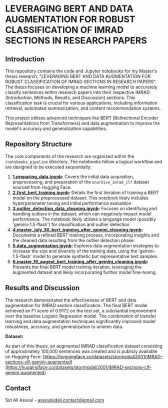 # LEVERAGING BERT AND DATA AUGMENTATION FOR ROBUST CLASSIFICATION OF IMRAD SECTIONS IN RESEARCH PAPERS

## Introduction

This repository contains the code and Jupyter notebooks for my Master's thesis research, "LEVERAGING BERT AND DATA AUGMENTATION FOR ROBUST CLASSIFICATION OF IMRAD SECTIONS IN RESEARCH PAPERS". The thesis focuses on developing a machine learning model to accurately classify sentences within research papers into their respective IMRAD (Introduction, Methods, Results, and Discussion) sections. This classification task is crucial for various applications, including information retrieval, automated summarization, and content recommendation systems. 

This project utilizes advanced techniques like BERT (Bidirectional Encoder Representations from Transformers) and data augmentation to improve the model's accuracy and generalization capabilities.

## Repository Structure

The core components of the research are organized within the `/notebooks_pipeline` directory. The notebooks follow a logical workflow and are designed to be executed sequentially:

1. **[1.preparing_data.ipynb](/notebooks_pipeline/1.preparing_data.ipynb):**  Covers the initial data acquisition, preprocessing, and preparation of the `unarXive_imrad_clf` dataset sourced from Hugging Face. 
2. **[2.first_bert_training.ipynb](/notebooks_pipeline/2.first_bert_training.ipynb):**  Details the first iteration of training a BERT model on the preprocessed dataset. This notebook likely includes hyperparameter tuning and initial performance evaluation.
3. **[3.outlier_detection_data_cleaning.ipynb](/notebooks_pipeline/3.outlier_detection_data_cleaning.ipynb):**  Focuses on identifying and handling outliers in the dataset, which can negatively impact model performance. The notebook likely utilizes a language model (possibly 'gemini-1.5-flash') for classification and outlier detection.
4. **[4.master_july_30_bert_training_after_gemini_cleaning.ipynb](/notebooks_pipeline/4.master_july_30_bert_training_after_gemini_cleaning.ipynb):**  Documents a refined BERT training process, incorporating insights and the cleaned data resulting from the outlier detection phase.
5. **[5.data_augmentation.ipynb](/notebooks_pipeline/5.data_augmentation.ipynb):**  Explores data augmentation strategies to increase the size and diversity of the training data, using the 'gemini-1.5-flash' model to generate synthetic but representative text samples.
6. **[6.master_16_augest_bert_training_after_gemini_cleaning.ipynb](/notebooks_pipeline/6.master_16_augest_bert_training_after_gemini_cleaning.ipynb):**  Presents the final BERT model training iteration, leveraging the augmented dataset and likely incorporating further model fine-tuning. 

## Results and Discussion

The research demonstrated the effectiveness of BERT and data augmentation for IMRAD section classification. The final BERT model achieved an F1 score of 0.9172 on the test set, a substantial improvement over the baseline Logistic Regression model. The combination of transfer learning and data augmentation techniques significantly improved model robustness, accuracy, and generalization to unseen data.

**Dataset:**

As part of this thesis, an augmented IMRAD classification dataset consisting of approximately 100,000 sentences was created and is publicly available on Hugging Face: [https://huggingface.co/datasets/stormsidali2001/IMRAD-sections-clf-gemini-augmented](https://huggingface.co/datasets/stormsidali2001/IMRAD-sections-clf-gemini-augmented)

## Contact

Sid Ali Assoul - assoulsidali.contact@gmail.com
